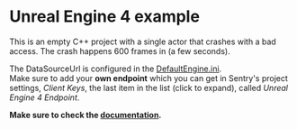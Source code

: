 # Unreal Engine 4 example

This is an empty C++ project with a single actor that crashes with a bad access.
The crash happens 600 frames in (a few seconds).

The DataSourceUrl is configured in the [DefaultEngine.ini](Config/DefaultEngine.ini).  
Make sure to add your **own endpoint** which you can get in Sentry's project settings, _Client Keys_,
the last item in the list (click to expand), called _Unreal Engine 4 Endpoint_.

**Make sure to check the [documentation](https://docs.sentry.io/platforms/native/guides/ue4/).**